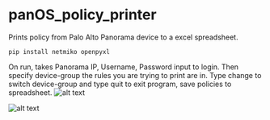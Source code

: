 # panOS_policy_printer
Prints policy from Palo Alto Panorama device to a excel spreadsheet.

```pip install netmiko openpyxl```

On run, takes Panorama IP, Username, Password input to login.
Then specify device-group the rules you are trying to print are in.
Type change to switch device-group and type quit to exit program, save policies to spreadsheet.
![alt text](https://github.com/wfleisher/panOS_policy_printer/blob/master/images/example.png "CLI example")

![alt text](https://github.com/wfleisher/panOS_policy_printer/blob/master/images/example-excel.png "Spreadsheet example")
